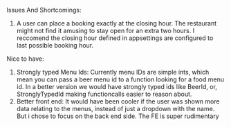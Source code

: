﻿

Issues And Shortcomings:
1. A user can place a booking exactly at the closing hour. The restaurant might not find it amusing to stay open for an extra two hours. I reccomend the closing hour defined in appsettings
		are configured to last possible booking hour.


Nice to have:
1. Strongly typed Menu Ids:
		Currently menu IDs are simple ints, which mean you can pass a beer menu id to a function looking for a food menu id. In a better version we would have strongly typed ids like
		BeerId, or, StronglyTypedId<Beer> making functioncalls easier to reason about.
2. Better front end:
		It would have been cooler if the user was shown more data relating to the menus, instead of just a dropdown with the name. But i chose to focus on the back end side.
		The FE is super rudimentary